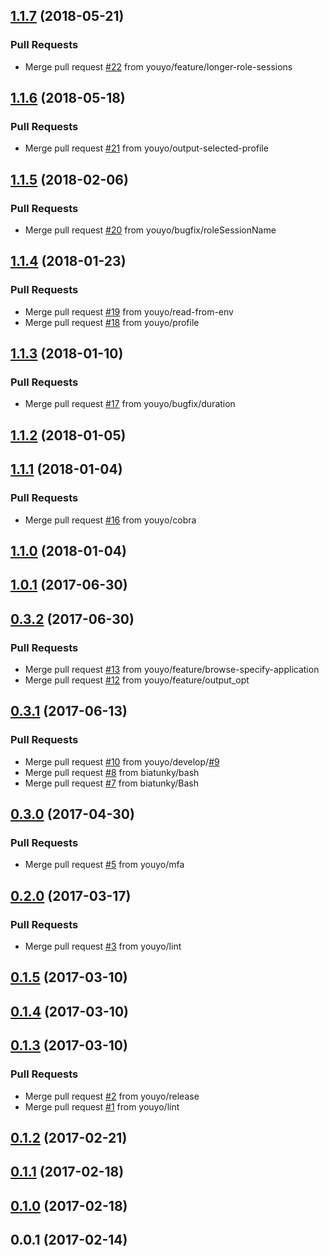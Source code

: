 
<a name="1.1.7"></a>
## [1.1.7](https://github.com/youyo/awslogin/compare/1.1.6...1.1.7) (2018-05-21)

### Pull Requests

* Merge pull request [#22](https://github.com/youyo/awslogin/issues/22) from youyo/feature/longer-role-sessions


<a name="1.1.6"></a>
## [1.1.6](https://github.com/youyo/awslogin/compare/1.1.5...1.1.6) (2018-05-18)

### Pull Requests

* Merge pull request [#21](https://github.com/youyo/awslogin/issues/21) from youyo/output-selected-profile


<a name="1.1.5"></a>
## [1.1.5](https://github.com/youyo/awslogin/compare/1.1.4...1.1.5) (2018-02-06)

### Pull Requests

* Merge pull request [#20](https://github.com/youyo/awslogin/issues/20) from youyo/bugfix/roleSessionName


<a name="1.1.4"></a>
## [1.1.4](https://github.com/youyo/awslogin/compare/1.1.3...1.1.4) (2018-01-23)

### Pull Requests

* Merge pull request [#19](https://github.com/youyo/awslogin/issues/19) from youyo/read-from-env
* Merge pull request [#18](https://github.com/youyo/awslogin/issues/18) from youyo/profile


<a name="1.1.3"></a>
## [1.1.3](https://github.com/youyo/awslogin/compare/1.1.2...1.1.3) (2018-01-10)

### Pull Requests

* Merge pull request [#17](https://github.com/youyo/awslogin/issues/17) from youyo/bugfix/duration


<a name="1.1.2"></a>
## [1.1.2](https://github.com/youyo/awslogin/compare/1.1.1...1.1.2) (2018-01-05)


<a name="1.1.1"></a>
## [1.1.1](https://github.com/youyo/awslogin/compare/1.1.0...1.1.1) (2018-01-04)

### Pull Requests

* Merge pull request [#16](https://github.com/youyo/awslogin/issues/16) from youyo/cobra


<a name="1.1.0"></a>
## [1.1.0](https://github.com/youyo/awslogin/compare/1.0.1...1.1.0) (2018-01-04)


<a name="1.0.1"></a>
## [1.0.1](https://github.com/youyo/awslogin/compare/0.3.2...1.0.1) (2017-06-30)


<a name="0.3.2"></a>
## [0.3.2](https://github.com/youyo/awslogin/compare/0.3.1...0.3.2) (2017-06-30)

### Pull Requests

* Merge pull request [#13](https://github.com/youyo/awslogin/issues/13) from youyo/feature/browse-specify-application
* Merge pull request [#12](https://github.com/youyo/awslogin/issues/12) from youyo/feature/output_opt


<a name="0.3.1"></a>
## [0.3.1](https://github.com/youyo/awslogin/compare/0.3.0...0.3.1) (2017-06-13)

### Pull Requests

* Merge pull request [#10](https://github.com/youyo/awslogin/issues/10) from youyo/develop/[#9](https://github.com/youyo/awslogin/issues/9)
* Merge pull request [#8](https://github.com/youyo/awslogin/issues/8) from biatunky/bash
* Merge pull request [#7](https://github.com/youyo/awslogin/issues/7) from biatunky/Bash


<a name="0.3.0"></a>
## [0.3.0](https://github.com/youyo/awslogin/compare/0.2.0...0.3.0) (2017-04-30)

### Pull Requests

* Merge pull request [#5](https://github.com/youyo/awslogin/issues/5) from youyo/mfa


<a name="0.2.0"></a>
## [0.2.0](https://github.com/youyo/awslogin/compare/0.1.5...0.2.0) (2017-03-17)

### Pull Requests

* Merge pull request [#3](https://github.com/youyo/awslogin/issues/3) from youyo/lint


<a name="0.1.5"></a>
## [0.1.5](https://github.com/youyo/awslogin/compare/0.1.4...0.1.5) (2017-03-10)


<a name="0.1.4"></a>
## [0.1.4](https://github.com/youyo/awslogin/compare/0.1.3...0.1.4) (2017-03-10)


<a name="0.1.3"></a>
## [0.1.3](https://github.com/youyo/awslogin/compare/0.1.2...0.1.3) (2017-03-10)

### Pull Requests

* Merge pull request [#2](https://github.com/youyo/awslogin/issues/2) from youyo/release
* Merge pull request [#1](https://github.com/youyo/awslogin/issues/1) from youyo/lint


<a name="0.1.2"></a>
## [0.1.2](https://github.com/youyo/awslogin/compare/0.1.1...0.1.2) (2017-02-21)


<a name="0.1.1"></a>
## [0.1.1](https://github.com/youyo/awslogin/compare/0.1.0...0.1.1) (2017-02-18)


<a name="0.1.0"></a>
## [0.1.0](https://github.com/youyo/awslogin/compare/0.0.1...0.1.0) (2017-02-18)


<a name="0.0.1"></a>
## 0.0.1 (2017-02-14)

